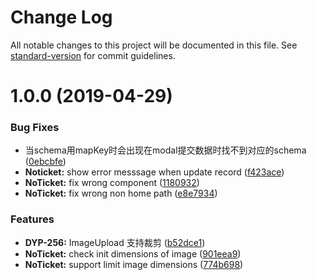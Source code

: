 # Change Log

All notable changes to this project will be documented in this file. See [standard-version](https://github.com/conventional-changelog/standard-version) for commit guidelines.

# 1.0.0 (2019-04-29)


### Bug Fixes

* 当schema用mapKey时会出现在modal提交数据时找不到对应的schema ([0ebcbfe](https://git2.qingtingfm.com/zhibo/xms/commits/0ebcbfe))
* **Noticket:** show error messsage when update record ([f423ace](https://git2.qingtingfm.com/zhibo/xms/commits/f423ace))
* **NoTicket:** fix wrong component ([1180932](https://git2.qingtingfm.com/zhibo/xms/commits/1180932))
* **NoTicket:** fix wrong non home path ([e8e7934](https://git2.qingtingfm.com/zhibo/xms/commits/e8e7934))


### Features

* **DYP-256:** ImageUpload 支持裁剪 ([b52dce1](https://git2.qingtingfm.com/zhibo/xms/commits/b52dce1))
* **NoTicket:** check init dimensions of image ([901eea9](https://git2.qingtingfm.com/zhibo/xms/commits/901eea9))
* **NoTicket:** support limit image dimensions ([774b698](https://git2.qingtingfm.com/zhibo/xms/commits/774b698))
